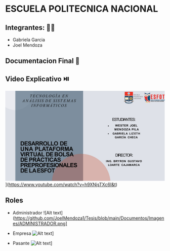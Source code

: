 # ESCUELA POLITECNICA NACIONAL
## Integrantes: 👩🧑‍
- Gabriela Garcia
- Joel Mendoza

## Documentacion Final 📕

## Video Explicativo ⏯️
![Image text](https://github.com/JoelMendoza1/Tesis/blob/main/Documentos/Imagenes/Inicio.jpg)](https://www.youtube.com/watch?v=h9XNjsTXc6I&t)

## Roles
- Administrador
![Alt text](https://github.com/JoelMendoza1/Tesis/blob/main/Documentos/Imagenes/ADMINISTRADOR.png]

- Empresa
![Alt text](https://github.com/JoelMendoza1/Tesis/blob/main/Documentos/Imagenes/EMPRESA.jpg)]

- Pasante
![Alt text](https://github.com/JoelMendoza1/Tesis/blob/main/Documentos/Imagenes/PASANTE.jpg)]